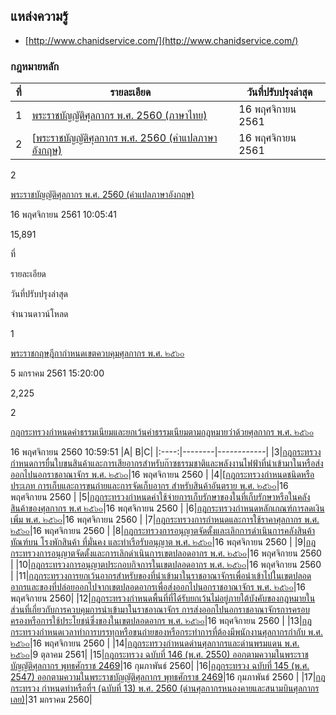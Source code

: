 

## แหล่งความรู้

-  [http://www.chanidservice.com/](http://www.chanidservice.com/)



### กฎหมายหลัก

| ที่ | รายละเอียด |วันที่ปรับปรุงล่าสุด |
|:----:|--------|------------|
| 1 | [พระราชบัญญัติศุลกากร พ.ศ. 2560 (ภาษาไทย)](http://www.customs.go.th/cont_strc_download.php?lang=th&top_menu=menu_homepage&current_id=14223132414a505f46464b4c464b4d)|16 พฤศจิกายน 2561|
| 2 | [[พระราชบัญญัติศุลกากร พ.ศ. 2560 (คำแปลภาษาอังกฤษ)](http://www.customs.go.th/cont_strc_download.php?lang=th&top_menu=menu_homepage&current_id=14223132414b505f4d464a4f464b46)|16 พฤศจิกายน 2561|





2

[พระราชบัญญัติศุลกากร พ.ศ. 2560 (คำแปลภาษาอังกฤษ)](http://www.customs.go.th/cont_strc_download.php?lang=th&top_menu=menu_homepage&current_id=14223132414b505f4d464a4f464b46)

16 พฤศจิกายน 2561 10:05:41

15,891

  

ที่

รายละเอียด

วันที่ปรับปรุงล่าสุด

จำนวนดาวน์โหลด

1

[พระราชกฤษฎีกากำหนดเขตควบคุมศุลกากร พ.ศ. ๒๕๖๐](http://www.customs.go.th/cont_strc_download.php?lang=th&top_menu=menu_homepage&current_id=14223132414c505f46464b4d464b46)

5 มกราคม 2561 15:20:00

2,225

2

[กฎกระทรวงกำหนดค่าธรรมเนียมและยกเว้นค่าธรรมเนียมตามกฎหมายว่าด้วยศุลกากร พ.ศ. ๒๕๖๐](http://www.customs.go.th/cont_strc_download.php?lang=th&top_menu=menu_homepage&current_id=14223132414b505f4c464a4f464b49)

16 พฤศจิกายน 2560 10:59:51
|A| B|C|
|:----:|--------|------------|
|3|[กฎกระทรวงกำหนดการยื่นใบขนสินค้าและการเสียอากรสำหรับก๊าซธรรมชาติและพลังงานไฟฟ้าที่นำเข้ามาในหรือส่งออกไปนอกราชอาณาจักร พ.ศ. ๒๕๖๐](http://www.customs.go.th/cont_strc_download.php?lang=th&top_menu=menu_homepage&current_id=14223132414b505f4c464a4f464b48)|16 พฤศจิกายน 2560 |
|4|[[กฎกระทรวงกำหนดชนิดหรือประเภท การเก็บและการขนถ่ายและการจัดเก็บอากร สำหรับสินค้าอันตราย พ.ศ. ๒๕๖๐](http://www.customs.go.th/cont_strc_download.php?lang=th&top_menu=menu_homepage&current_id=14223132414b505f4c464a4f464b47)|16 พฤศจิกายน 2560 |
|5|[กฎกระทรวงกำหนดค่าใช้จ่ายการเก็บรักษาของในที่เก็บรักษาหรือในคลังสินค้าของศุลกากร พ.ศ ๒๕๖๐](http://www.customs.go.th/cont_strc_download.php?lang=th&top_menu=menu_homepage&current_id=14223132414b505f4c464a4f464b46)|16 พฤศจิกายน 2560 |
|6|[กฎกระทรวงกำหนดหลักเกณฑ์การลดเงินเพิ่ม พ.ศ. ๒๕๖๐](http://www.customs.go.th/cont_strc_download.php?lang=th&top_menu=menu_homepage&current_id=14223132414b505f4c464a4f464a4f)|16 พฤศจิกายน 2560 |
|7|[กฎกระทรวงการกำหนดและการใช้ราคาศุลกากร พ.ศ. ๒๕๖๐](http://www.customs.go.th/cont_strc_download.php?lang=th&top_menu=menu_homepage&current_id=14223132414b505f4c464a4f464a4e)|16 พฤศจิกายน 2560 |
|8|[กฎกระทรวงการอนุญาตจัดตั้งและเลิกการดำเนินการคลังสินค้าทัณฑ์บน โรงพักสินค้า ที่มั่นคง และท่าเรือรับอนุญาต พ.ศ. ๒๕๖๐](http://www.customs.go.th/cont_strc_download.php?lang=th&top_menu=menu_homepage&current_id=14223132414b505f4c464a4e464b4c)|16 พฤศจิกายน 2560 |
|9|[กฎกระทรวงการอนุญาตจัดตั้งและการเลิกดำเนินการเขตปลอดอากร พ.ศ. ๒๕๖๐](http://www.customs.go.th/cont_strc_download.php?lang=th&top_menu=menu_homepage&current_id=14223132414b505f4c464a4e464b4b)|16 พฤศจิกายน 2560 |
|10|[กฎกระทรวงการอนุญาตประกอบกิจการในเขตปลอดอากร พ.ศ. ๒๕๖๐](http://www.customs.go.th/cont_strc_download.php?lang=th&top_menu=menu_homepage&current_id=14223132414b505f4c464a4e464b4a)|16 พฤศจิกายน 2560 |
|11|[กฎกระทรวงการยกเว้นอากรสำหรับของที่นำเข้ามาในราชอาณาจักรเพื่อนำเข้าไปในเขตปลอดอากรและของที่ปล่อยออกไปจากเขตปลอดอากรเพื่อส่งออกไปนอกราชอาณาจักร พ.ศ. ๒๕๖๐](http://www.customs.go.th/cont_strc_download.php?lang=th&top_menu=menu_homepage&current_id=14223132414b505f4c464a4e464b49)|16 พฤศจิกายน 2560|
|12|[กฎกระทรวงกำหนดพื้นที่ที่ได้รับยกเว้นไม่อยู่ภายใต้บังคับของกฎหมายในส่วนที่เกี่ยวกับการควบคุมการนำเข้ามาในราชอาณาจักร การส่งออกไปนอกราชอาณาจักรการครอบครองหรือการใช้ประโยชน์ซึ่งของในเขตปลอดอากร พ.ศ. ๒๕๖๐](http://www.customs.go.th/cont_strc_download.php?lang=th&top_menu=menu_homepage&current_id=14223132414b505f4c464a4e464b48)|16 พฤศจิกายน 2560 |
|13|[กฎกระทรวงกำหนดเวลาทำการบรรทุกหรือขนถ่ายของหรือกระทำการที่ต้องมีพนักงานศุลกากรกำกับ พ.ศ. ๒๕๖๐](http://www.customs.go.th/cont_strc_download.php?lang=th&top_menu=menu_homepage&current_id=14223132414b505f4c464a4e464b47)|16 พฤศจิกายน 2560 |
|14|[กฎกระทรวงกำหนดด่านศุลกากรและด่านพรมแดน พ.ศ. ๒๕๖๐](http://www.customs.go.th/cont_strc_download.php?lang=th&top_menu=menu_homepage&current_id=14223132414b505f4c464a4e464b46)|9 ตุลาคม 2561|
|15|[กฎกระทรวง ฉบับที่ 146 (พ.ศ. 2550) ออกตามความในพระราชบัญญัติศุลกากร พุทธศักราช 2469](http://www.customs.go.th/cont_strc_download.php?lang=th&top_menu=menu_homepage&current_id=142231324149505f4a464b4a464b48)|16 กุมภาพันธ์ 2560|
|16|[กฎกระทรวง ฉบับที่ 145 (พ.ศ. 2547) ออกตามความในพระราชบัญญัติศุลกากร พุทธศักราช 2469](http://www.customs.go.th/cont_strc_download.php?lang=th&top_menu=menu_homepage&current_id=142231324149505f4a464b4a464b47)|16 กุมภาพันธ์ 2560 |
|17|[กฎกระทรวง กำหนดท่าหรือที่ฯ (ฉบับที่ 13) พ.ศ. 2560 (ด่านศุลกากรหนองคายและสนามบินศุลกากรเลย)](http://www.customs.go.th/cont_strc_download.php?lang=th&top_menu=menu_homepage&current_id=142231324149505f49464b4c464a4e)|31 มกราคม 2560|
<!--stackedit_data:
eyJoaXN0b3J5IjpbLTEwNzE5Mjk2NjgsLTI0NDMwMzIwNywtMT
E2MjAwMzY1MSw4ODQ1MDExODEsOTYyNDU5ODUzXX0=
-->